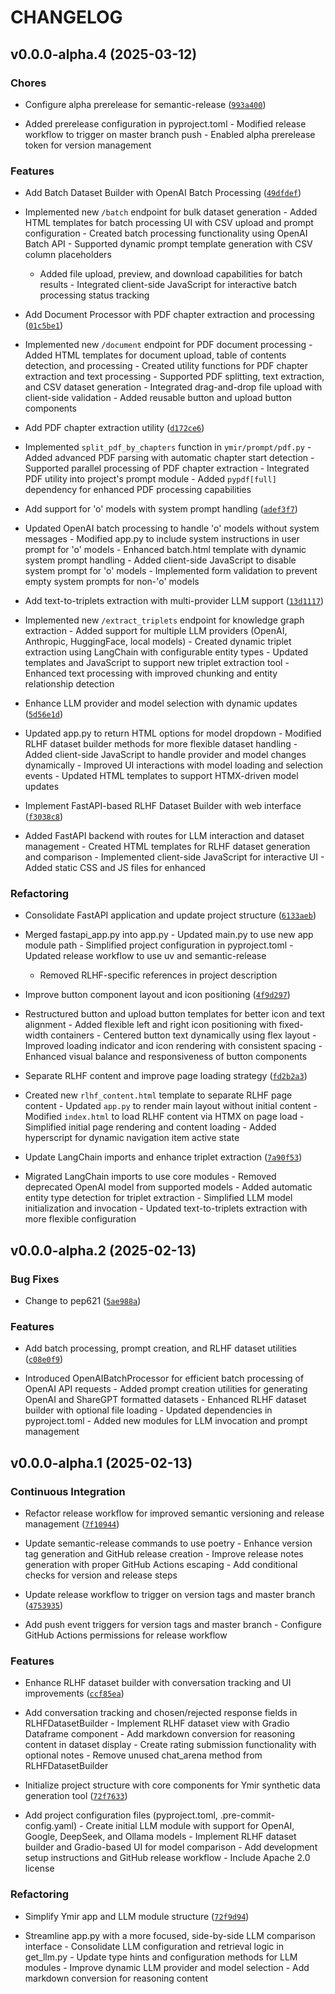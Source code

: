 # CHANGELOG


## v0.0.0-alpha.4 (2025-03-12)

### Chores

- Configure alpha prerelease for semantic-release
  ([`993a400`](https://github.com/kodalli/ymir/commit/993a400183ed0ce7620efc481021d4405a65d5bb))

- Added prerelease configuration in pyproject.toml - Modified release workflow to trigger on master
  branch push - Enabled alpha prerelease token for version management

### Features

- Add Batch Dataset Builder with OpenAI Batch Processing
  ([`49dfdef`](https://github.com/kodalli/ymir/commit/49dfdeffe88f098947f34c3cbb60b0812252216b))

- Implemented new `/batch` endpoint for bulk dataset generation - Added HTML templates for batch
  processing UI with CSV upload and prompt configuration - Created batch processing functionality
  using OpenAI Batch API - Supported dynamic prompt template generation with CSV column placeholders
  - Added file upload, preview, and download capabilities for batch results - Integrated client-side
  JavaScript for interactive batch processing status tracking

- Add Document Processor with PDF chapter extraction and processing
  ([`01c5be1`](https://github.com/kodalli/ymir/commit/01c5be13b842143a3cd8d2d6c49b08ce10d473b4))

- Implemented new `/document` endpoint for PDF document processing - Added HTML templates for
  document upload, table of contents detection, and processing - Created utility functions for PDF
  chapter extraction and text processing - Supported PDF splitting, text extraction, and CSV dataset
  generation - Integrated drag-and-drop file upload with client-side validation - Added reusable
  button and upload button components

- Add PDF chapter extraction utility
  ([`d172ce6`](https://github.com/kodalli/ymir/commit/d172ce66c56551b4c1b361a068a133b1b8665f24))

- Implemented `split_pdf_by_chapters` function in `ymir/prompt/pdf.py` - Added advanced PDF parsing
  with automatic chapter start detection - Supported parallel processing of PDF chapter extraction -
  Integrated PDF utility into project's prompt module - Added `pypdf[full]` dependency for enhanced
  PDF processing capabilities

- Add support for 'o' models with system prompt handling
  ([`adef3f7`](https://github.com/kodalli/ymir/commit/adef3f7b536b59ce20886da5b1e3b9c83c4d824c))

- Updated OpenAI batch processing to handle 'o' models without system messages - Modified app.py to
  include system instructions in user prompt for 'o' models - Enhanced batch.html template with
  dynamic system prompt handling - Added client-side JavaScript to disable system prompt for 'o'
  models - Implemented form validation to prevent empty system prompts for non-'o' models

- Add text-to-triplets extraction with multi-provider LLM support
  ([`13d1117`](https://github.com/kodalli/ymir/commit/13d1117828ad7999360f1e3aa8222cf06f02308f))

- Implemented new `/extract_triplets` endpoint for knowledge graph extraction - Added support for
  multiple LLM providers (OpenAI, Anthropic, HuggingFace, local models) - Created dynamic triplet
  extraction using LangChain with configurable entity types - Updated templates and JavaScript to
  support new triplet extraction tool - Enhanced text processing with improved chunking and entity
  relationship detection

- Enhance LLM provider and model selection with dynamic updates
  ([`5d56e1d`](https://github.com/kodalli/ymir/commit/5d56e1da22c6f8cdf1c1343f36cedf1a860bc1ac))

- Updated app.py to return HTML options for model dropdown - Modified RLHF dataset builder methods
  for more flexible dataset handling - Added client-side JavaScript to handle provider and model
  changes dynamically - Improved UI interactions with model loading and selection events - Updated
  HTML templates to support HTMX-driven model updates

- Implement FastAPI-based RLHF Dataset Builder with web interface
  ([`f3038c8`](https://github.com/kodalli/ymir/commit/f3038c8c33164e4caa66226e298b96f3a9ead139))

- Added FastAPI backend with routes for LLM interaction and dataset management - Created HTML
  templates for RLHF dataset generation and comparison - Implemented client-side JavaScript for
  interactive UI - Added static CSS and JS files for enhanced

### Refactoring

- Consolidate FastAPI application and update project structure
  ([`6133aeb`](https://github.com/kodalli/ymir/commit/6133aeb9308a797d5861446ca8e0012c74822c46))

- Merged fastapi_app.py into app.py - Updated main.py to use new app module path - Simplified
  project configuration in pyproject.toml - Updated release workflow to use uv and semantic-release
  - Removed RLHF-specific references in project description

- Improve button component layout and icon positioning
  ([`4f9d297`](https://github.com/kodalli/ymir/commit/4f9d29778c469f71964e6bc5ceab20c7e19aa9fe))

- Restructured button and upload button templates for better icon and text alignment - Added
  flexible left and right icon positioning with fixed-width containers - Centered button text
  dynamically using flex layout - Improved loading indicator and icon rendering with consistent
  spacing - Enhanced visual balance and responsiveness of button components

- Separate RLHF content and improve page loading strategy
  ([`fd2b2a3`](https://github.com/kodalli/ymir/commit/fd2b2a33856ef4d4a4d858bbac5c3c5625ddb9c0))

- Created new `rlhf_content.html` template to separate RLHF page content - Updated `app.py` to
  render main layout without initial content - Modified `index.html` to load RLHF content via HTMX
  on page load - Simplified initial page rendering and content loading - Added hyperscript for
  dynamic navigation item active state

- Update LangChain imports and enhance triplet extraction
  ([`7a90f53`](https://github.com/kodalli/ymir/commit/7a90f531d6e12879b28cc08420aa0ee14120177a))

- Migrated LangChain imports to use core modules - Removed deprecated OpenAI model from supported
  models - Added automatic entity type detection for triplet extraction - Simplified LLM model
  initialization and invocation - Updated text-to-triplets extraction with more flexible
  configuration


## v0.0.0-alpha.2 (2025-02-13)

### Bug Fixes

- Change to pep621
  ([`5ae988a`](https://github.com/kodalli/ymir/commit/5ae988a13572a36d4031cc2b1614b58a75f5fad1))

### Features

- Add batch processing, prompt creation, and RLHF dataset utilities
  ([`c08e0f9`](https://github.com/kodalli/ymir/commit/c08e0f9f37b9322e9d2e2aedc1205a79cb8d5dd7))

- Introduced OpenAIBatchProcessor for efficient batch processing of OpenAI API requests - Added
  prompt creation utilities for generating OpenAI and ShareGPT formatted datasets - Enhanced RLHF
  dataset builder with optional file loading - Updated dependencies in pyproject.toml - Added new
  modules for LLM invocation and prompt management


## v0.0.0-alpha.1 (2025-02-13)

### Continuous Integration

- Refactor release workflow for improved semantic versioning and release management
  ([`7f10944`](https://github.com/kodalli/ymir/commit/7f1094428fc8490a7868d454685064f86626553a))

- Update semantic-release commands to use poetry - Enhance version tag generation and GitHub release
  creation - Improve release notes generation with proper GitHub Actions escaping - Add conditional
  checks for version and release steps

- Update release workflow to trigger on version tags and master branch
  ([`4753935`](https://github.com/kodalli/ymir/commit/47539358e34b0b7315635707ab769ef0f87b6094))

- Add push event triggers for version tags and master branch - Configure GitHub Actions permissions
  for release workflow

### Features

- Enhance RLHF dataset builder with conversation tracking and UI improvements
  ([`ccf85ea`](https://github.com/kodalli/ymir/commit/ccf85ea2396fa5b664be83780b4dca71c8b692b4))

- Add conversation tracking and chosen/rejected response fields in RLHFDatasetBuilder - Implement
  RLHF dataset view with Gradio Dataframe component - Add markdown conversion for reasoning content
  in dataset display - Create rating submission functionality with optional notes - Remove unused
  chat_arena method from RLHFDatasetBuilder

- Initialize project structure with core components for Ymir synthetic data generation tool
  ([`72f7633`](https://github.com/kodalli/ymir/commit/72f7633513d467732adf57784b2a16cdd72d3cd0))

- Add project configuration files (pyproject.toml, .pre-commit-config.yaml) - Create initial LLM
  module with support for OpenAI, Google, DeepSeek, and Ollama models - Implement RLHF dataset
  builder and Gradio-based UI for model comparison - Add development setup instructions and GitHub
  release workflow - Include Apache 2.0 license

### Refactoring

- Simplify Ymir app and LLM module structure
  ([`72f9d94`](https://github.com/kodalli/ymir/commit/72f9d94cecd3b5cde3ef5d5b30656b3e06068854))

- Streamline app.py with a more focused, side-by-side LLM comparison interface - Consolidate LLM
  configuration and retrieval logic in get_llm.py - Update type hints and configuration methods for
  LLM modules - Improve dynamic LLM provider and model selection - Add markdown conversion for
  reasoning content
